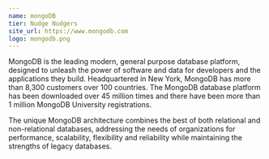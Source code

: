 ```yaml
---
name: mongoDB
tier: Nudge Nudgers
site_url: https://www.mongodb.com
logo: mongodb.png
---
```


MongoDB is the leading modern, general purpose database platform, designed to unleash the power of software and data for developers and the applications they build. Headquartered in New York, MongoDB has more than 8,300 customers over 100 countries. The MongoDB database platform has been downloaded over 45 million times and there have been more than 1 million MongoDB University registrations.

The unique MongoDB architecture combines the best of both relational and non-relational databases, addressing the needs of organizations for performance, scalability, flexibility and reliability while maintaining the strengths of legacy databases.